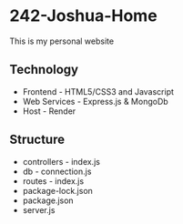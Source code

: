 # 242-Joshua-Home
 This is my personal website

## Technology
- Frontend - HTML5/CSS3 and Javascript
- Web Services - Express.js & MongoDb
- Host - Render
 ## Structure
- controllers - index.js
- db - connection.js
- routes - index.js
- package-lock.json
- package.json
- server.js
